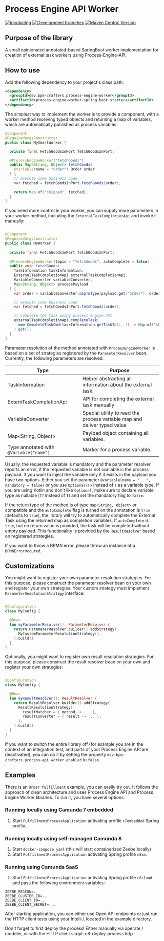 # Process Engine API Worker


[![incubating](https://img.shields.io/badge/lifecycle-INCUBATING-orange.svg)](https://github.com/holisticon#open-source-lifecycle)
[![Development branches](https://github.com/bpm-crafters/process-engine-worker/actions/workflows/development.yml/badge.svg)](https://github.com/bpm-crafters/process-engine-worker/actions/workflows/development.yml)
[![Maven Central Version](https://img.shields.io/maven-central/v/dev.bpm-crafters.process-engine-worker/process-engine-worker-spring-boot-starter)](https://central.sonatype.com/artifact/dev.bpm-crafters.process-engine-worker/process-engine-worker-spring-boot-starter)


## Purpose of the library

A small opinionated annotated-based SpringBoot worker implementation for creation of 
external task workers using Process-Engine-API.

## How to use 

Add the following dependency to your project's class path:

```xml
<dependency>
  <groupId>dev.bpm-crafters.process-engine-worker</groupId>
  <artifactId>process-engine-worker-spring-boot-starter</artifactId>
</dependency>
```

The simplest way to implement the worker is to provide a component, with a worker method receiving typed
objects and returning a map of variables, which are automatically published as process variables.

```java
@Component
@RequiredArgsConstructor
public class MySmartWorker {

  private final FetchGoodsInPort fetchGoodsInPort;

  @ProcessEngineWorker("fetchGoods")
  public Map<String, Object> fetchGoods(
    @Variable(name = "order") Order order
  ) {
    // execute some business code
    var fetched = fetchGoodsInPort.fetchGoods(order);
    
    return Map.of("shipped", fetched);
  }
}

```

If you need more control in your worker, you can supply more parameters in your worker method, including the
`ExternalTaskCompletionApi` and invoke it manually:

```java 

@Component
@RequiredArgsConstructor
public class MyWorker {
  
  private final FetchGoodsInPort fetchGoodsInPort;
  
  @ProcessEngineWorker(topic = "fetchGoods", autoComplete = false)
  public void fetchGoods(
    TaskInformation taskInformation,
    ExternalTaskCompletionApi externalTaskCompletionApi,
    VariableConverter variableConverter,
    Map<String, Object> processPayload
  ) {
    var order = variableConverter.mapToType(payload.get("order"), Order.class);

    // execute some business code
    var fetched = fetchGoodsInPort.fetchGoods(order);

    // complete the task using process engine API
    externalTaskCompletionApi.completeTask(
      new CompleteTaskCmd(taskInformation.getTaskId(), () -> Map.of("shipped", fetched))
    ).get();
  }
}
```

Parameter resolution of the method annotated with `ProcessEngineWorker` is based on a set of strategies
registered by the `ParameterResolver` bean. Currently, the following parameters are resolved:

| Type                                     | Purpose                                                                   |
|------------------------------------------|---------------------------------------------------------------------------|
| TaskInformation                          | Helper abstracting all information about the external task.               |
| ExternTaskCompletionApi                  | API for completing the external task manually                             |
| VariableConverter                        | Special utility to read the process variable map and deliver typed value  | 
| Map<String, Object>                      | Payload object containing all variables.                                  |
| Type annotated with `@Variable("name")`  | Marker for a process variable.                                            |

Usually, the requested variable is mandatory and the parameter resolver reports an error, if the requested variable is not 
available in the process payload. If you want to inject the variable only if it exists in the payload you have two options.
Either you set the parameter `@Variable(name = "...", mandatory = false)` or you use `Optional<T>` instead of `T` as a variable
type. If you are using Kotlin and don't like `Optional`, make sure to declare variable type as nullable (`T?` instead of `T`) and 
set the mandatory flag to `false`. 

If the return type of the method is of type `Map<String, Object>` or compatible and the `autoComplete` flag is turned
on the annotation is `true` (defaults to `true`), the library will try to automatically complete the External Task 
using the returned map as completion variables. If `autoComplete` is `true`, but no return value is provided, the task
will be completed without empty payload. This functionality is provided by the `ResultResolver` based on registered strategies.

If you want to throw a BPMN error, please throw an instance of a `BPMNErrorOccured`.

## Customizations

You might want to register your own parameter resolution strategies. For this purpose, please construct 
the parameter resolver bean on your own and register your own strategies. Your custom strategy must implement
`ParameterResolutionStrategy` interface:

```kotlin

@Configuration
class MyConfig {

  @Bean
  fun myParameterResolver(): ParameterResolver {
    return ParameterResolver.builder().addStrategy(
      MyCustomParameterResolutionStrategy(),
    ).build()
  }
}

```

Optionally, you might want to register own result resolution strategies. For this purpose, please construct
the result resolver bean on your own and register your own strategies:

```kotlin

@Configuration
class MyConfig {

  @Bean
  fun myResultResolver(): ResultResolver {
    return ResultResolver.builder().addStrategy(
      ResultResolutionStrategy(
        resultMatcher = { method -> ... },
        resultConverter = { result -> ... },
      ),
    ).build()
  }
}

```

If you want to switch the entire library off (for example you are in the context of an integration test, and parts of your Process Engine API are deactivated),
you can do it by setting the property `dev.bpm-crafters.process-api.worker.enabled` to `false`.

## Examples

There is an `Order fulfillment` example, you can easily try out. It follows the approach of 
clean architecture and uses Process Engine API and Process Engine Worker libraries. 
To run it, you have several options:

### Running locally using Camunda 7 embedded

1. Start `FulfillmentProcessApplication` activating profile `c7embedded` Spring profile.

### Running locally using self-managed Camunda 8

1. Start `docker-compose.yaml` (this will start containerized Zeebe locally)
2. Start `FulfillmentProcessApplication` activating Spring profile `c8sm`.

### Running using Camunda SaaS

1. Start `FulfillmentProcessApplication` activating Spring profile `c8cloud` and pass the following environment variables:

```properties
ZEEBE_REGION=..
ZEEBE_CLUSTER_ID=..
ZEEBE_CLIENT_ID=..
ZEEBE_CLIENT_SECRET=...
```

After starting application, you can either use Open API endpoints or just run the 
HTTP client tests using your IntelliJ, located in the example directory.

Don't forget to first deploy the process! Either manually via operate / modeler, or with the HTTP client script: c8-deploy-process.http
